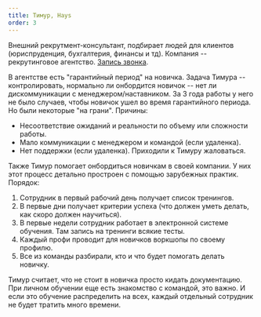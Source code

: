 ```yaml
---
title: Тимур, Hays
order: 3
---
```


Внешний рекрутмент-консультант, подбирает людей для клиентов (юриспруденция, бухгалтерия, финансы и тд). Компания -- рекрутинговое агентство. [Запись звонка](https://icsitru-my.sharepoint.com/:v:/g/personal/ekaterina_pavlova_ics-it_ru/EeMXaHpdrNhMozDfQy9HPJkBVJ1TlcTrpWqNl6B711oGNA?e=V5Y5rh).

В агентстве есть "гарантийный период" на новичка. Задача Тимура -- контролировать, нормально ли онбордится новичок -- нет ли дискоммуникации с менеджером/наставником. За 3 года работы у него не было случаев, чтобы новичок ушел во время гарантийного периода. Но были некоторые "на грани". Причины:
- Несоответствие ожиданий и реальности по объему или сложности работы.
- Мало коммуникации с менеджером и командой (если удаленка).
- Нет поддержки (если удаленка). Приходили к Тимуру жаловаться.

Также Тимур помогает онбордиться новичкам в своей компании. У них этот процесс детально простроен с помощью зарубежных практик. Порядок:
1. Сотрудник в первый рабочий день получает список тренингов.
2. В первые дни получает критерии успеха (что должен уметь делать, как скоро должен научиться).
3. В первые недели сотрудник работает в электронной системе обучения. Там запись на тренинги всякие тесты.
4. Каждый профи проводит для новичков воркшопы по своему профилю.
5. Все из команды разбирали, кто и что будет помогать делать новичку.

Тимур считает, что не стоит в новичка просто кидать документацию. При личном обучении еще есть знакомство с командой, это важно. И если это обучение распределить на всех, каждый отдельный сотрудник не будет тратить много времени.